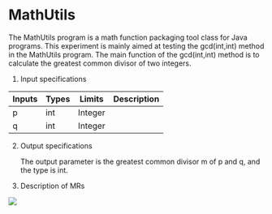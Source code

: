 # MathUtils
The MathUtils program is a math function packaging tool class for Java programs. This experiment is mainly aimed at testing the gcd(int,int) method in the MathUtils program. The main function of the gcd(int,int) method is to calculate the greatest common divisor of two integers.
1.	Input specifications
 
   | Inputs   | Types  |  Limits  |Description|
   | ----| -----| ---- |----|
   | p | int | Integer |    |
   |q |  int | Integer |    |
2.	Output specifications

    The output parameter is the greatest common divisor m of p and q, and the type is int. 

3.	Description of MRs

   ![](https://cdn.jsdelivr.net/gh/Evan-ZJ/MyPic/img/20210421204007.png)
